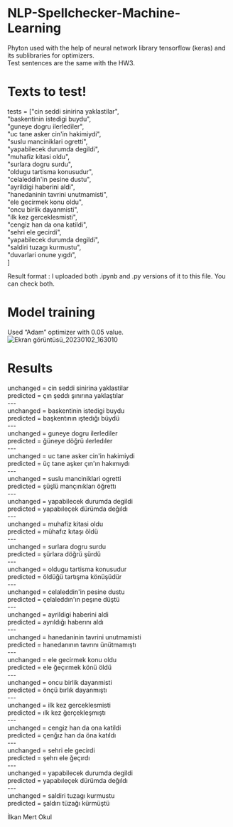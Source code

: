 # NLP-Spellchecker-Machine-Learning

Phyton used with the help of neural network library tensorflow (keras) and its sublibraries for
optimizers.<br />
Test sentences are the same with the HW3.<br />
# Texts to test!
tests = ["cin seddi sinirina yaklastilar",<br />
 "baskentinin istedigi buydu",<br />
 "guneye dogru ilerlediler",<br />
 "uc tane asker cin'in hakimiydi",<br />
 "suslu manciniklari ogretti",<br />
 "yapabilecek durumda degildi",<br />
 "muhafiz kitasi oldu",<br />
 "surlara dogru surdu",<br />
 "oldugu tartisma konusudur",<br />
 "celaleddin'in pesine dustu",<br />
 "ayrildigi haberini aldi",<br />
 "hanedaninin tavrini unutmamisti",<br />
 "ele gecirmek konu oldu",<br />
 "oncu birlik dayanmisti",<br />
 "ilk kez gerceklesmisti",<br />
 "cengiz han da ona katildi",<br />
 "sehri ele gecirdi",<br />
 "yapabilecek durumda degildi",<br />
 "saldiri tuzagı kurmustu",<br />
 "duvarlari onune yıgdı",<br />
 ]

Result format :
I uploaded both .ipynb and .py versions of it to this file. You can check both.<br />

# Model training
Used “Adam” optimizer with 0.05 value.
![Ekran görüntüsü_20230102_163010](https://user-images.githubusercontent.com/61903795/210237990-87e697ef-143f-4f29-96af-6f8b85f18655.png)

# Results
unchanged = cin seddi sinirina yaklastilar<br />
predicted = çın şeddı şınırına yaklaştılar<br />
---<br />
unchanged = baskentinin istedigi buydu<br />
predicted = başkentının ıştedığı büydü<br />
---<br />
unchanged = guneye dogru ilerlediler<br />
predicted = ğüneye döğrü ılerledıler<br />
---<br />
unchanged = uc tane asker cin'in hakimiydi<br />
predicted = üç tane aşker çın'ın hakımıydı<br />
---<br />
unchanged = suslu manciniklari ogretti<br />
predicted = şüşlü mançınıkları öğrettı<br />
---<br />
unchanged = yapabilecek durumda degildi<br />
predicted = yapabıleçek dürümda değıldı<br />
---<br />
unchanged = muhafiz kitasi oldu<br />
predicted = mühafız kıtaşı öldü<br />
---<br />
unchanged = surlara dogru surdu<br />
predicted = şürlara döğrü şürdü<br />
---<br />
unchanged = oldugu tartisma konusudur<br />
predicted = öldüğü tartışma könüşüdür<br />
---<br />
unchanged = celaleddin'in pesine dustu<br />
predicted = çelaleddın'ın peşıne düştü<br />
---<br />
unchanged = ayrildigi haberini aldi<br />
predicted = ayrıldığı haberını aldı<br />
---<br />
unchanged = hanedaninin tavrini unutmamisti<br />
predicted = hanedanının tavrını ünütmamıştı<br />
---<br />
unchanged = ele gecirmek konu oldu<br />
predicted = ele ğeçırmek könü öldü<br />
---<br />
unchanged = oncu birlik dayanmisti<br />
predicted = önçü bırlık dayanmıştı<br />
---<br />
unchanged = ilk kez gerceklesmisti<br />
predicted = ılk kez ğerçekleşmıştı<br />
---<br />
unchanged = cengiz han da ona katildi<br />
predicted = çenğız han da öna katıldı<br />
---<br />
unchanged = sehri ele gecirdi<br />
predicted = şehrı ele ğeçırdı<br />
---<br />
unchanged = yapabilecek durumda degildi<br />
predicted = yapabıleçek dürümda değıldı<br />
---<br />
unchanged = saldiri tuzagı kurmustu<br />
predicted = şaldırı tüzağı kürmüştü<br />

İlkan Mert Okul


